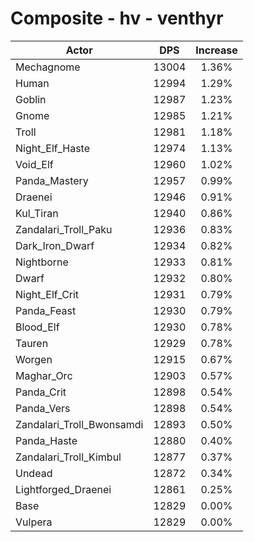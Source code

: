 # Composite - hv - venthyr
| Actor | DPS | Increase |
|---|:---:|:---:|
|Mechagnome|13004|1.36%|
|Human|12994|1.29%|
|Goblin|12987|1.23%|
|Gnome|12985|1.21%|
|Troll|12981|1.18%|
|Night_Elf_Haste|12974|1.13%|
|Void_Elf|12960|1.02%|
|Panda_Mastery|12957|0.99%|
|Draenei|12946|0.91%|
|Kul_Tiran|12940|0.86%|
|Zandalari_Troll_Paku|12936|0.83%|
|Dark_Iron_Dwarf|12934|0.82%|
|Nightborne|12933|0.81%|
|Dwarf|12932|0.80%|
|Night_Elf_Crit|12931|0.79%|
|Panda_Feast|12930|0.79%|
|Blood_Elf|12930|0.78%|
|Tauren|12929|0.78%|
|Worgen|12915|0.67%|
|Maghar_Orc|12903|0.57%|
|Panda_Crit|12898|0.54%|
|Panda_Vers|12898|0.54%|
|Zandalari_Troll_Bwonsamdi|12893|0.50%|
|Panda_Haste|12880|0.40%|
|Zandalari_Troll_Kimbul|12877|0.37%|
|Undead|12872|0.34%|
|Lightforged_Draenei|12861|0.25%|
|Base|12829|0.00%|
|Vulpera|12829|0.00%|
